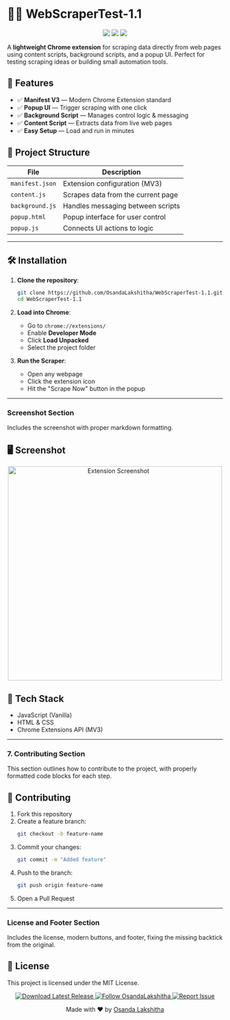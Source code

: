 # 🕵️‍♂️ WebScraperTest-1.1

<p align="center">
  <img src="https://img.shields.io/badge/Version-3-blue?style=for-the-badge" />
  <img src="https://img.shields.io/badge/Chrome%20Extension-MV3-brightgreen?style=for-the-badge" />
  <img src="https://img.shields.io/badge/Status-Active-success?style=for-the-badge" />
</p>

A **lightweight Chrome extension** for scraping data directly from web pages using content scripts, background scripts, and a popup UI. Perfect for testing scraping ideas or building small automation tools.

## 🚀 Features

- ✅ **Manifest V3** — Modern Chrome Extension standard
- ✅ **Popup UI** — Trigger scraping with one click
- ✅ **Background Script** — Manages control logic & messaging
- ✅ **Content Script** — Extracts data from live web pages
- ✅ **Easy Setup** — Load and run in minutes


## 📂 Project Structure

| File            | Description                                      |
|-----------------|--------------------------------------------------|
| `manifest.json` | Extension configuration (MV3)                    |
| `content.js`    | Scrapes data from the current page               |
| `background.js` | Handles messaging between scripts                |
| `popup.html`    | Popup interface for user control                 |
| `popup.js`      | Connects UI actions to logic                     |


---

## 🛠️ Installation

1. **Clone the repository**:
   ```bash
   git clone https://github.com/OsandaLakshitha/WebScraperTest-1.1.git
   cd WebScraperTest-1.1

2. **Load into Chrome**:
   - Go to `chrome://extensions/`
   - Enable **Developer Mode**
   - Click **Load Unpacked**
   - Select the project folder

3. **Run the Scraper**:
   - Open any webpage
   - Click the extension icon
   - Hit the "Scrape Now" button in the popup

---

### Screenshot Section
Includes the screenshot with proper markdown formatting.

## 🖥️ Screenshot

<p align="center">
  <img src="/webScraper.png" alt="Extension Screenshot" width="500"/>
</p>




## 📌 Tech Stack

- JavaScript (Vanilla)
- HTML & CSS
- Chrome Extensions API (MV3)




---


### 7. Contributing Section
This section outlines how to contribute to the project, with properly formatted code blocks for each step.


## 🤝 Contributing

1. Fork this repository
2. Create a feature branch:
   ```bash
   git checkout -b feature-name
3. Commit your changes:
   ```bash
   git commit -m "Added feature"
4. Push to the branch:
    ```bash
    git push origin feature-name
5. Open a Pull Request

---

### License and Footer Section
Includes the license, modern buttons, and footer, fixing the missing backtick from the original.

## 📜 License

This project is licensed under the MIT License.

<p align="center">
  <a href="https://github.com/OsandaLakshitha/WebScraperTest-1.1/releases">
    <img src="https://img.shields.io/badge/Download-Latest%20Release-blue?style=for-the-badge&logo=download" alt="Download Latest Release"/>
  </a>
  <a href="https://github.com/OsandaLakshitha">
    <img src="https://img.shields.io/badge/GitHub-Follow%20OsandaLakshitha-181717?style=for-the-badge&logo=github" alt="Follow OsandaLakshitha"/>
  </a>
  <a href="https://github.com/OsandaLakshitha/WebScraperTest-1.1/issues">
    <img src="https://img.shields.io/badge/Report-Issue-red?style=for-the-badge&logo=github" alt="Report Issue"/>
  </a>
</p>

<p align="center">Made with ❤️ by <a href="https://github.com/OsandaLakshitha">Osanda Lakshitha</a></p>


